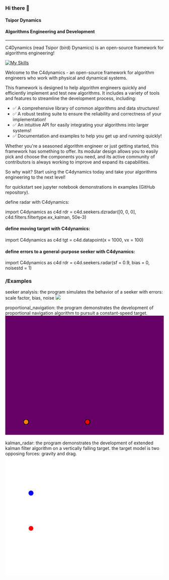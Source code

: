 ### Hi there 👋 
#### Tsipor Dynamics
#### Algorithms Engineering and Development
****

C4Dynamics (read Tsipor (bird) Dynamics) is an open-source framework for algorithms engineering! 

[![My Skills](https://skillicons.dev/icons?i=python)](https://skillicons.dev)

Welcome to the C4dynamics - an open-source framework for algorithm engineers who work with physical and dynamical systems. 

This framework is designed to help algorithm engineers quickly and efficiently implement and test new algorithms. 
It includes a variety of tools and features to streamline the development process, including:

* ✅ A comprehensive library of common algorithms and data structures!
* ✅ A robust testing suite to ensure the reliability and correctness of your implementation!
* ✅ An intuitive API for easily integrating your algorithms into larger systems!
* ✅ Documentation and examples to help you get up and running quickly!

Whether you're a seasoned algorithm engineer or just getting started, this framework has something to offer. Its modular design allows you to easily pick and choose the components you need, and its active community of contributors is always working to improve and expand its capabilities.

So why wait? Start using the C4dynamics today and take your algorithms engineering to the next level!

for quickstart see jupyter notebook demonstrations in examples (GitHub repository). 



define radar with C4dynamics: 

import C4dynamics as c4d
rdr = c4d.seekers.dzradar([0, 0, 0], c4d.filters.filtertype.ex_kalman, 50e-3)


#### define moving target with C4dynamics: 
import C4dynamics as c4d
tgt = c4d.datapoint(x = 1000, vx = 100)

#### define errors to a general-purpose seeker with C4dynamics: 
import C4dynamics as c4d
rdr = c4d.seekers.radar(sf = 0.9, bias = 0, noisestd = 1)




### /Examples

seeker analysis: the program simulates the behavior of a seeker with errors: scale factor, bias, noise
![](https://github.com/C4dynamics/examples/blob/main/error%20analysis.gif?360x290)


proportional_navigation: the program demonstrates the development of proportional navigation algorithm to pursuit a constant-speed target. 
![](https://github.com/C4dynamics/missile_guidance/blob/main/simple_pn.gif?360x290)


kalman_radar: the program demonstrates the development of extended kalman filter algorithm on a vertically falling target. the target model is two opposing forces: gravity and drag. 
![](https://github.com/C4dynamics/filters/blob/main/beta_estim.gif)














